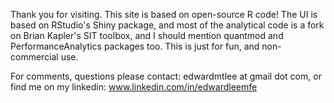 Thank you for visiting. This site is based on open-source R code! The UI is based on RStudio's Shiny package, and most of the analytical code is a fork on Brian Kapler's SIT toolbox, and I should mention quantmod and PerformanceAnalytics packages too. This is just for fun, and non-commercial use.

For comments, questions please contact: edwardmtlee at gmail dot com, or find me on my linkedin: 
www.linkedin.com/in/edwardleemfe